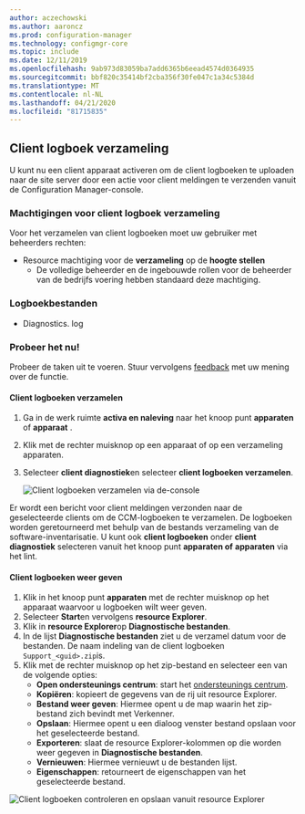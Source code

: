 ```yaml
---
author: aczechowski
ms.author: aaroncz
ms.prod: configuration-manager
ms.technology: configmgr-core
ms.topic: include
ms.date: 12/11/2019
ms.openlocfilehash: 9ab973d83059ba7add6365b6eead4574d0364935
ms.sourcegitcommit: bbf820c35414bf2cba356f30fe047c1a34c5384d
ms.translationtype: MT
ms.contentlocale: nl-NL
ms.lasthandoff: 04/21/2020
ms.locfileid: "81715835"
---
```

## <a name="client-log-collection"></a>Client logboek verzameling
<!--4226618-->
U kunt nu een client apparaat activeren om de client logboeken te uploaden naar de site server door een actie voor client meldingen te verzenden vanuit de Configuration Manager-console.

### <a name="permissions-for-client-log-collection"></a>Machtigingen voor client logboek verzameling

Voor het verzamelen van client logboeken moet uw gebruiker met beheerders rechten:

- Resource machtiging voor de **verzameling** op de **hoogte stellen**
  - De volledige beheerder en de ingebouwde rollen voor de beheerder van de bedrijfs voering hebben standaard deze machtiging. 


### <a name="log-files"></a>Logboekbestanden

- Diagnostics. log


### <a name="try-it-out"></a>Probeer het nu!

Probeer de taken uit te voeren. Stuur vervolgens [feedback](../../../../understand/find-help.md#product-feedback) met uw mening over de functie.

#### <a name="collect-client-logs"></a>Client logboeken verzamelen

1. Ga in de werk ruimte **activa en naleving** naar het knoop punt **apparaten** of **apparaat** . 
1. Klik met de rechter muisknop op een apparaat of op een verzameling apparaten.
1. Selecteer **client diagnostiek**en selecteer **client logboeken verzamelen**.

   ![Client logboeken verzamelen via de-console](../../media/4226618-collect-client-logs.png)

Er wordt een bericht voor client meldingen verzonden naar de geselecteerde clients om de CCM-logboeken te verzamelen. De logboeken worden geretourneerd met behulp van de bestands verzameling van de software-inventarisatie. U kunt ook **client logboeken** onder **client diagnostiek** selecteren vanuit het knoop punt **apparaten of** **apparaten** via het lint.


#### <a name="view-client-logs"></a>Client logboeken weer geven

1. Klik in het knoop punt **apparaten** met de rechter muisknop op het apparaat waarvoor u logboeken wilt weer geven.
1. Selecteer **Start**en vervolgens **resource Explorer**.
1. Klik in **resource Explorer**op **Diagnostische bestanden**.
1. In de lijst **Diagnostische bestanden** ziet u de verzamel datum voor de bestanden. De naam indeling van de client logboeken `Support_<guid>.zip`is.
1. Klik met de rechter muisknop op het zip-bestand en selecteer een van de volgende opties:
    - **Open ondersteunings centrum**: start het [ondersteunings centrum](../../../../support/support-center.md).
    - **Kopiëren**: kopieert de gegevens van de rij uit resource Explorer.
    - **Bestand weer geven**: Hiermee opent u de map waarin het zip-bestand zich bevindt met Verkenner.
    - **Opslaan**: Hiermee opent u een dialoog venster bestand opslaan voor het geselecteerde bestand.
    - **Exporteren**: slaat de resource Explorer-kolommen op die worden weer gegeven in **Diagnostische bestanden**.
    - **Vernieuwen**: Hiermee vernieuwt u de bestanden lijst.
    - **Eigenschappen**: retourneert de eigenschappen van het geselecteerde bestand. 

![Client logboeken controleren en opslaan vanuit resource Explorer](../../media/4226618-view-collected-client-logs.png)
